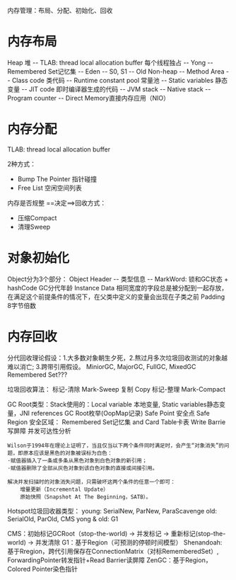 
内存管理：布局、分配、初始化、回收


# 内存布局

Heap 堆
    -- TLAB: thread local allocation buffer 每个线程独占
    -- Yong
        -- Remembered Set记忆集
        -- Eden
        -- S0, S1
    -- Old
Non-heap
    -- Method Area
        -- Class code 类代码
        -- Runtime constant pool 常量池
        -- Static variables 静态变量
        -- JIT code 即时编译器生成的代码
    -- JVM stack
    -- Native stack
    -- Program counter
    -- Direct Memory直接内存应用（NIO）


# 内存分配
TLAB: thread local allocation buffer

2种方式：
- Bump The Pointer 指针碰撞
- Free List 空闲空间列表

内存是否规整 ==决定==>回收方式： 
- 压缩Compact
- 清理Sweep

# 对象初始化
Object分为3个部分：
    Object Header
        -- 类型信息
        -- MarkWord: 锁和GC状态 + hashCode GC分代年龄
    Instance Data
        相同宽度的字段总是被分配到一起存放，在满足这个前提条件的情况下，在父类中定义的变量会出现在子类之前
    Padding
        8字节倍数




# 内存回收
分代回收理论假设：1.大多数对象朝生夕死，2.熬过月多次垃圾回收测试的对象越难以消亡; 3.跨带引用假设。
MiniorGC, MajorGC, FullGC, MixedGC
Remembered Set???

垃圾回收算法：
标记-清除 Mark-Sweep
复制 Copy
标记-整理 Mark-Compact

GC Root类型：Stack使用的：Local variable 本地变量, Static variables静态变量，JNI references
GC Root枚举(OopMap记录)
Safe Point 安全点
Safe Region 安全区域：
Remembered Set记忆集 and Card Table卡表
Write Barrie 写屏障
并发可达性分析
    
    Wilson于1994年在理论上证明了，当且仅当以下两个条件同时满足时，会产生“对象消失”的问题，即原本应该是黑色的对象被误标为白色：
    ·赋值器插入了一条或多条从黑色对象到白色对象的新引用；
    ·赋值器删除了全部从灰色对象到该白色对象的直接或间接引用。
    
    解决并发扫描时的对象消失问题，只需破坏这两个条件的任意一个即可：
        增量更新（Incremental Update）
        原始快照（Snapshot At The Beginning，SATB）。

Hotspot垃圾回收器类型：
young: SerialNew, ParNew, ParaScavenge
old: SerialOld, ParOld, CMS
yong & old: G1 

CMS：初始标记GCRoot（stop-the-world) -> 并发标记 -> 重新标记(stop-the-world) -> 并发清除
G1：基于Region（可预测的停顿时间模型）
Shenandoah: 基于Rregion，跨代引用保存在ConnectionMatrix（对标RememberedSet）, ForwardingPointer转发指针+Read Barrier读屏障
ZenGC：基于Region，Colored Pointer染色指针
